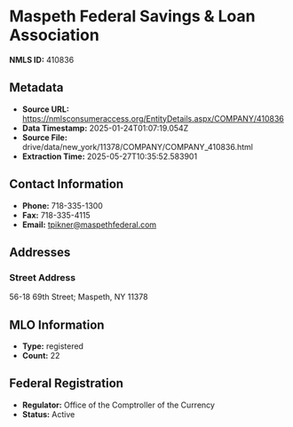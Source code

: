 # Maspeth Federal Savings & Loan Association

**NMLS ID:** 410836

## Metadata
- **Source URL:** https://nmlsconsumeraccess.org/EntityDetails.aspx/COMPANY/410836
- **Data Timestamp:** 2025-01-24T01:07:19.054Z
- **Source File:** drive/data/new_york/11378/COMPANY/COMPANY_410836.html
- **Extraction Time:** 2025-05-27T10:35:52.583901

## Contact Information
- **Phone:** 718-335-1300
- **Fax:** 718-335-4115
- **Email:** tpikner@maspethfederal.com

## Addresses
### Street Address
56-18 69th Street; Maspeth, NY 11378

## MLO Information
- **Type:** registered
- **Count:** 22

## Federal Registration
- **Regulator:** Office of the Comptroller of the Currency
- **Status:** Active
